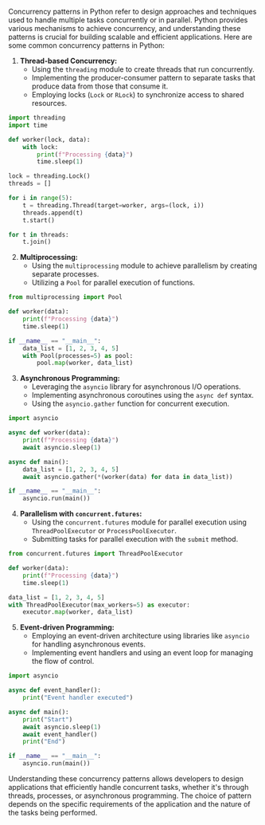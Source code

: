 Concurrency patterns in Python refer to design approaches and techniques used to handle multiple tasks concurrently or in parallel. Python provides various mechanisms to achieve concurrency, and understanding these patterns is crucial for building scalable and efficient applications. Here are some common concurrency patterns in Python:

1. **Thread-based Concurrency:**
   - Using the `threading` module to create threads that run concurrently.
   - Implementing the producer-consumer pattern to separate tasks that produce data from those that consume it.
   - Employing locks (`Lock` or `RLock`) to synchronize access to shared resources.

```python
import threading
import time

def worker(lock, data):
    with lock:
        print(f"Processing {data}")
        time.sleep(1)

lock = threading.Lock()
threads = []

for i in range(5):
    t = threading.Thread(target=worker, args=(lock, i))
    threads.append(t)
    t.start()

for t in threads:
    t.join()
```

2. **Multiprocessing:**
   - Using the `multiprocessing` module to achieve parallelism by creating separate processes.
   - Utilizing a `Pool` for parallel execution of functions.

```python
from multiprocessing import Pool

def worker(data):
    print(f"Processing {data}")
    time.sleep(1)

if __name__ == "__main__":
    data_list = [1, 2, 3, 4, 5]
    with Pool(processes=5) as pool:
        pool.map(worker, data_list)
```

3. **Asynchronous Programming:**
   - Leveraging the `asyncio` library for asynchronous I/O operations.
   - Implementing asynchronous coroutines using the `async def` syntax.
   - Using the `asyncio.gather` function for concurrent execution.

```python
import asyncio

async def worker(data):
    print(f"Processing {data}")
    await asyncio.sleep(1)

async def main():
    data_list = [1, 2, 3, 4, 5]
    await asyncio.gather(*(worker(data) for data in data_list))

if __name__ == "__main__":
    asyncio.run(main())
```

4. **Parallelism with `concurrent.futures`:**
   - Using the `concurrent.futures` module for parallel execution using `ThreadPoolExecutor` or `ProcessPoolExecutor`.
   - Submitting tasks for parallel execution with the `submit` method.

```python
from concurrent.futures import ThreadPoolExecutor

def worker(data):
    print(f"Processing {data}")
    time.sleep(1)

data_list = [1, 2, 3, 4, 5]
with ThreadPoolExecutor(max_workers=5) as executor:
    executor.map(worker, data_list)
```

5. **Event-driven Programming:**
   - Employing an event-driven architecture using libraries like `asyncio` for handling asynchronous events.
   - Implementing event handlers and using an event loop for managing the flow of control.

```python
import asyncio

async def event_handler():
    print("Event handler executed")

async def main():
    print("Start")
    await asyncio.sleep(1)
    await event_handler()
    print("End")

if __name__ == "__main__":
    asyncio.run(main())
```

Understanding these concurrency patterns allows developers to design applications that efficiently handle concurrent tasks, whether it's through threads, processes, or asynchronous programming. The choice of pattern depends on the specific requirements of the application and the nature of the tasks being performed.